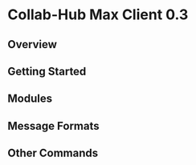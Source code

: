 # Collab-Hub Max Client 0.3

## Overview
## Getting Started
## Modules
## Message Formats
## Other Commands